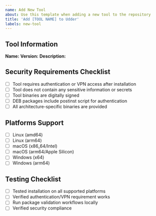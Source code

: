 ```yaml
---
name: Add New Tool
about: Use this template when adding a new tool to the repository
title: 'Add [TOOL NAME] to Udder'
labels: new-tool
---
```


## Tool Information

**Name:** <!-- Tool name -->
**Version:** <!-- Tool version -->
**Description:** <!-- Brief description of the tool -->

## Security Requirements Checklist

- [ ] Tool requires authentication or VPN access after installation
- [ ] Tool does not contain any sensitive information or secrets
- [ ] Tool binaries are digitally signed
- [ ] DEB packages include postinst script for authentication
- [ ] All architecture-specific binaries are provided

## Platforms Support

- [ ] Linux (amd64)
- [ ] Linux (arm64)
- [ ] macOS (x86_64/Intel)
- [ ] macOS (arm64/Apple Silicon)
- [ ] Windows (x64)
- [ ] Windows (arm64)

## Testing Checklist

- [ ] Tested installation on all supported platforms
- [ ] Verified authentication/VPN requirement works
- [ ] Run package validation workflows locally
- [ ] Verified security compliance
